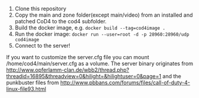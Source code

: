 1. Clone this repository
2. Copy the main and zone folder(except main/video) from an installed and
   patched CoD4 to the cod4 subfolder.
3. Build the docker image, e.g. ```docker build --tag=cod4image .```
4. Run the docker image: ```docker run --user=root -d -p 28960:28960/udp cod4image```
5. Connect to the server!

If you want to customize the server.cfg file you can mount
/home/cod4/main/server.cfg as a volume.
The server binary originates from
http://www.opferlamm-clan.de/wbb2/thread.php?threadid=16895&threadview=0&hilight=&hilightuser=0&page=1
and the punkbuster files from
http://www.pbbans.com/forums/files/call-of-duty-4-linux-file93.html
